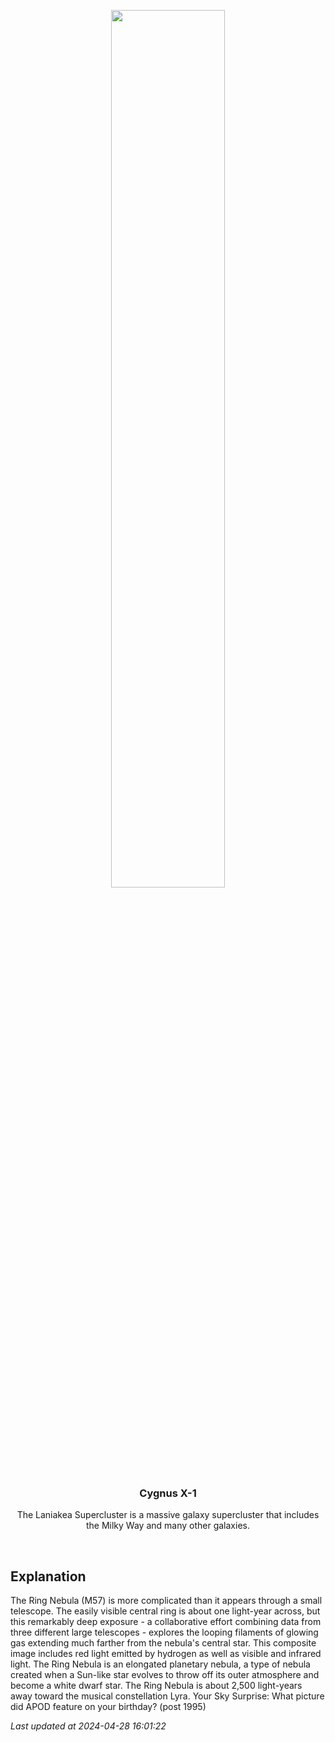 <p align='center'>
    <img src='https://apod.nasa.gov/apod/image/2404/M57Ring_HubbleGendler_960.jpg' width='60%' />
    <h3 align="center">Cygnus X-1</h3>
    <p align="center">The Laniakea Supercluster is a massive galaxy supercluster that includes the Milky Way and many other galaxies.</p>
</p>
<br/>

Explanation
--
The Ring Nebula (M57) is more complicated than it appears through a small telescope.  The easily visible central ring is about one light-year across, but this remarkably deep exposure - a collaborative effort combining data from three different large telescopes - explores the looping filaments of glowing gas extending much farther from the nebula's central star. This composite image includes red light emitted by hydrogen as well as visible and infrared light. The Ring Nebula is an elongated planetary nebula, a type of nebula created when a Sun-like star evolves to throw off its outer atmosphere and become a white dwarf star.  The Ring Nebula is about 2,500 light-years away toward the musical constellation Lyra.   Your Sky Surprise: What picture did APOD feature on your birthday? (post 1995)


*Last updated at 2024-04-28 16:01:22*
